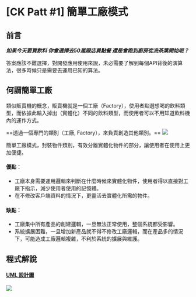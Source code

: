 [CK Patt #1] 簡單工廠模式
===

前言
---
***如果今天要買飲料
你會選擇去50嵐跟店員點餐
還是會跑到廚房從洗茶葉開始呢？***

答案應該不難選擇，對開發應用使用來說，未必需要了解到每個API背後的演算法，很多時候只是需要去運用已知的算法。

何謂簡單工廠
---

類似販賣機的概念，販賣機就是一個工廠（Factory），使用者點選想喝的飲料類型，而依據此輸入掉出（實體化）不同的飲料類型，而使用者可以不用知道飲料機內的運作方式。

==透過一個專門的類別（工廠, Factory），來負責創造其他類別。==
![](https://i.imgur.com/CrmD5Pa.png)

簡單工廠模式，封裝物件類別，有效分離實體化物件的部分，讓使用者在使用上更加便捷。


#### 優點：
* 工廠本身需要運用邏輯來判斷在什麼時候來實體化物件，使用者得以直接對工廠下指示，減少使用者使用的記憶體。
* 在不修改客戶端資料的情況下，更靈活去實體化所需的物件。
#### 缺點：
* 工廠集中所有產品的創建邏輯，一旦無法正常使用，整個系統都受影響。
* 系統擴展困難，一旦增加新產品就不得不修改工廠邏輯，而在產品多的情況下，可能造成工廠邏輯複雜，不利於系統的擴展與維護。


程式解說
---
#### [UML 設計圖](https://app.diagrams.net/#G1-vKR46sCItbG-AlQojtEFMKqc4vDdaFy)
![](https://i.imgur.com/I4WrrUe.png)
